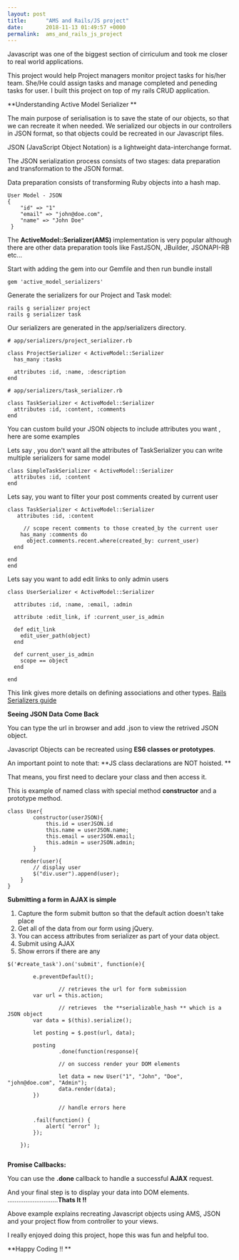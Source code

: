 ```yaml
---
layout: post
title:      "AMS and Rails/JS project"
date:       2018-11-13 01:49:57 +0000
permalink:  ams_and_rails_js_project
---
```



Javascript was one of the biggest section of cirriculum and took me closer to real world applications. 

This project would help Project managers monitor project tasks for his/her team. She/He could assign tasks and manage completed and peneding tasks for user. I built this project on top of my rails CRUD application. 


**Understanding Active Model Serializer **

The main purpose of serialisation is to save the state of our objects, so that we can recreate it when needed. 
We serialized our objects in our controllers in JSON format, so that objects could be recreated in our Javascript files.

JSON (JavaScript Object Notation) is a lightweight data-interchange format. 

The JSON serialization process consists of two stages: 
data preparation 
and transformation to the JSON format.

Data preparation consists of transforming Ruby objects into a hash map.

```
User Model - JSON
{
	"id" => "1"
	"email" => "john@doe.com",  
 	"name" => "John Doe"
 }
```

The **ActiveModel::Serializer(AMS)** implementation is very popular although there are other data preparation tools like  FastJSON, JBuilder, JSONAPI-RB etc...

Start with adding the gem into our Gemfile and then run bundle install

```
gem 'active_model_serializers'
```

Generate the serializers for our Project and Task model:
```
rails g serializer project
rails g serializer task
```

Our serializers are generated in the app/serializers directory. 
```
# app/serializers/project_serializer.rb

class ProjectSerializer < ActiveModel::Serializer
  has_many :tasks

  attributes :id, :name, :description
end

# app/serializers/task_serializer.rb

class TaskSerializer < ActiveModel::Serializer
  attributes :id, :content, :comments
end

```


You can custom build your JSON objects to include attributes you want , here are some examples

Lets say , you don't want all the attributes of TaskSerializer you can write multiple serializers for same model

```
class SimpleTaskSerializer < ActiveModel::Serializer
  attributes :id, :content
end
```

Lets say, you want to filter your post comments created by current user

```
class TaskSerializer < ActiveModel::Serializer
   attributes :id, :content
	 
	 // scope recent comments to those created_by the current user
    has_many :comments do
      object.comments.recent.where(created_by: current_user)
  end
	
end
end 

```


Lets say you want to add edit links to only admin users

```
class UserSerializer < ActiveModel::Serializer

  attributes :id, :name, :email, :admin
	
  attribute :edit_link, if :current_user_is_admin
  
  def edit_link
    edit_user_path(object)
  end 
  
  def current_user_is_admin
    scope == object
  end
	
end
```

This link gives more details on defining associations and other types.
[Rails Serializers guide](https://github.com/rails-api/active_model_serializers/blob/v0.10.6/docs/general/serializers.md)

**Seeing JSON Data Come Back**

You can type the url in browser and add .json to view the retrived JSON object. 

Javascript Objects can be recreated using **ES6 classes or prototypes**.

An important point to note that:
**JS class declarations are NOT hoisted. **

That means, you first need to declare your class and then access it.

This is example of named class with special method **constructor** and a prototype method.

```
class User{
        constructor(userJSON){
            this.id = userJSON.id
            this.name = userJSON.name;            
            this.email = userJSON.email;
            this.admin = userJSON.admin;           
        }

	render(user){
		// display user	
		$("div.user").append(user);
	}
}

```

**Submitting a form in AJAX is simple**

1. Capture the form submit button so that the default action doesn't take place
2. Get all of the data from our form using jQuery. 
3. You can access attributes from serializer as part of your data object.
4. Submit using AJAX
5. Show errors if there are any

```
$('#create_task').on('submit', function(e){   

        e.preventDefault();
				
				// retrieves the url for form submission 
        var url = this.action;
				
				// retrieves  the **serializable_hash ** which is a JSON object 
        var data = $(this).serialize();
             
        let posting = $.post(url, data);
        
        posting
				.done(function(response){
        
				// on success render your DOM elements

                let data = new User("1", "John", "Doe", "john@doe.com", "Admin");
                data.render(data);
        })
				
				// handle errors here
				
        .fail(function() {
            alert( "error" );
        });
        
    });    


```

**Promise Callbacks:** 

You can use the **.done** callback to handle a successful **AJAX** request.  

And your final step is to display your data into DOM elements. ............................**Thats It !!**

Above example explains recreating Javascript objects using AMS, JSON and
your project flow from controller to your views. 

I really enjoyed doing this project, hope this was fun and helpful too. 

**Happy Coding !! **





